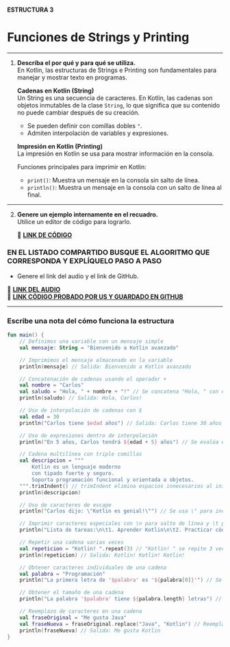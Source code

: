 #### ESTRUCTURA 3
# Funciones de Strings y Printing

---

1. **Describa el por qué y para qué se utiliza.**  
   En Kotlin, las estructuras de Strings e Printing son fundamentales para manejar y mostrar texto en programas.

   **Cadenas en Kotlin (String)**  
   Un String es una secuencia de caracteres. En Kotlin, las cadenas son objetos inmutables de la clase `String`, lo que significa que su contenido no puede cambiar después de su creación.

   - Se pueden definir con comillas dobles `"`.
   - Admiten interpolación de variables y expresiones.

   **Impresión en Kotlin (Printing)**  
   La impresión en Kotlin se usa para mostrar información en la consola.

   Funciones principales para imprimir en Kotlin:
   - `print()`: Muestra un mensaje en la consola sin salto de línea.
   - `println()`: Muestra un mensaje en la consola con un salto de línea al final.

---

2. **Genere un ejemplo internamente en el recuadro.**  
   Utilice un editor de código para lograrlo.

   🔗 **[LINK DE CÓDIGO](https://pl.kotl.in/seEykWcuq?readOnly=true)**

### EN EL LISTADO COMPARTIDO BUSQUE EL ALGORITMO QUE CORRESPONDA Y EXPLÍQUELO PASO A PASO  
- Genere el link del audio y el link de GitHub.  

🔗 **[LINK DEL AUDIO]()**  
🔗 **[LINK CÓDIGO PROBADO POR US Y GUARDADO EN GITHUB]()**

---

### Escribe una nota del cómo funciona la estructura 

```kotlin
fun main() {
    // Definimos una variable con un mensaje simple
    val mensaje: String = "Bienvenido a Kotlin avanzado"

    // Imprimimos el mensaje almacenado en la variable
    println(mensaje) // Salida: Bienvenido a Kotlin avanzado

    // Concatenación de cadenas usando el operador +
    val nombre = "Carlos"
    val saludo = "Hola, " + nombre + "!" // Se concatena "Hola, " con el valor de la variable nombre
    println(saludo) // Salida: Hola, Carlos!

    // Uso de interpolación de cadenas con $
    val edad = 30
    println("Carlos tiene $edad años") // Salida: Carlos tiene 30 años

    // Uso de expresiones dentro de interpolación
    println("En 5 años, Carlos tendrá ${edad + 5} años") // Se evalúa edad + 5 antes de imprimir

    // Cadena multilínea con triple comillas
    val descripcion = """
        Kotlin es un lenguaje moderno
        con tipado fuerte y seguro.
        Soporta programación funcional y orientada a objetos.
    """.trimIndent() // trimIndent elimina espacios innecesarios al inicio de cada línea
    println(descripcion)

    // Uso de caracteres de escape
    println("Carlos dijo: \"Kotlin es genial!\"") // Se usa \" para incluir comillas en el string

    // Imprimir caracteres especiales con \n para salto de línea y \t para tabulación
    println("Lista de tareas:\n\t1. Aprender Kotlin\n\t2. Practicar código\n\t3. Crear proyectos")

    // Repetir una cadena varias veces
    val repeticion = "Kotlin! ".repeat(3) // "Kotlin! " se repite 3 veces
    println(repeticion) // Salida: Kotlin! Kotlin! Kotlin! 

    // Obtener caracteres individuales de una cadena
    val palabra = "Programación"
    println("La primera letra de '$palabra' es '${palabra[0]}'") // Se accede al primer carácter

    // Obtener el tamaño de una cadena
    println("La palabra '$palabra' tiene ${palabra.length} letras") // length obtiene el tamaño

    // Reemplazo de caracteres en una cadena
    val fraseOriginal = "Me gusta Java"
    val fraseNueva = fraseOriginal.replace("Java", "Kotlin") // Reemplaza "Java" por "Kotlin"
    println(fraseNueva) // Salida: Me gusta Kotlin
}